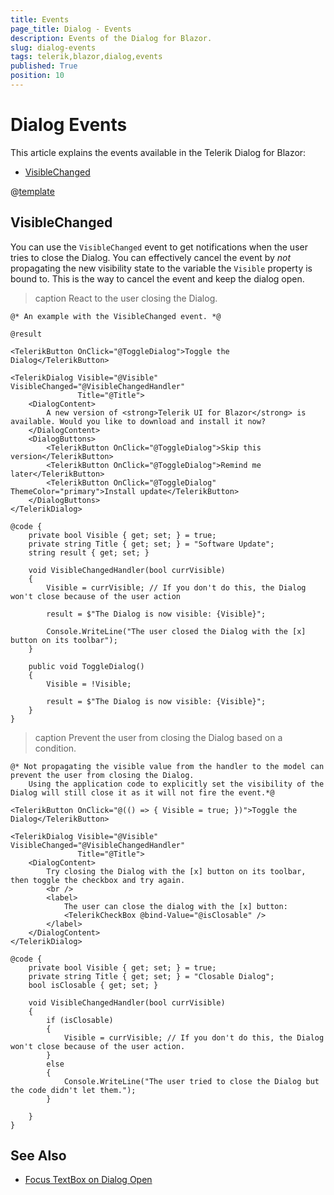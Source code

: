 ```yaml
---
title: Events
page_title: Dialog - Events
description: Events of the Dialog for Blazor.
slug: dialog-events
tags: telerik,blazor,dialog,events
published: True
position: 10
---
```


# Dialog Events

This article explains the events available in the Telerik Dialog for Blazor:

* [VisibleChanged](#visiblechanged)

@[template](/_contentTemplates/common/general-info.md#event-callback-can-be-async) 


## VisibleChanged

You can use the `VisibleChanged` event to get notifications when the user tries to close the Dialog. You can effectively cancel the event by *not* propagating the new visibility state to the variable the `Visible` property is bound to. This is the way to cancel the event and keep the dialog open.

>caption React to the user closing the Dialog.

````RAZOR
@* An example with the VisibleChanged event. *@

@result

<TelerikButton OnClick="@ToggleDialog">Toggle the Dialog</TelerikButton>

<TelerikDialog Visible="@Visible" VisibleChanged="@VisibleChangedHandler"
               Title="@Title">
    <DialogContent>
        A new version of <strong>Telerik UI for Blazor</strong> is available. Would you like to download and install it now?
    </DialogContent>
    <DialogButtons>
        <TelerikButton OnClick="@ToggleDialog">Skip this version</TelerikButton>
        <TelerikButton OnClick="@ToggleDialog">Remind me later</TelerikButton>
        <TelerikButton OnClick="@ToggleDialog" ThemeColor="primary">Install update</TelerikButton>
    </DialogButtons>
</TelerikDialog>

@code {
    private bool Visible { get; set; } = true;
    private string Title { get; set; } = "Software Update";
    string result { get; set; }

    void VisibleChangedHandler(bool currVisible)
    {
        Visible = currVisible; // If you don't do this, the Dialog won't close because of the user action

        result = $"The Dialog is now visible: {Visible}";

        Console.WriteLine("The user closed the Dialog with the [x] button on its toolbar");
    }

    public void ToggleDialog()
    {
        Visible = !Visible;

        result = $"The Dialog is now visible: {Visible}";
    }
}
````

>caption Prevent the user from closing the Dialog based on a condition.

````RAZOR
@* Not propagating the visible value from the handler to the model can prevent the user from closing the Dialog.
    Using the application code to explicitly set the visibility of the Dialog will still close it as it will not fire the event.*@

<TelerikButton OnClick="@(() => { Visible = true; })">Toggle the Dialog</TelerikButton>

<TelerikDialog Visible="@Visible" VisibleChanged="@VisibleChangedHandler"
               Title="@Title">
    <DialogContent>
        Try closing the Dialog with the [x] button on its toolbar, then toggle the checkbox and try again.
        <br />
        <label>
            The user can close the dialog with the [x] button:
            <TelerikCheckBox @bind-Value="@isClosable" />
        </label>
    </DialogContent>
</TelerikDialog>

@code {
    private bool Visible { get; set; } = true;
    private string Title { get; set; } = "Closable Dialog";
    bool isClosable { get; set; }

    void VisibleChangedHandler(bool currVisible)
    {
        if (isClosable)
        {
            Visible = currVisible; // If you don't do this, the Dialog won't close because of the user action.
        }
        else
        {
            Console.WriteLine("The user tried to close the Dialog but the code didn't let them.");
        }

    }
}
````


## See Also

* [Focus TextBox on Dialog Open](slug:window-kb-focus-button-textbox-on-open)
